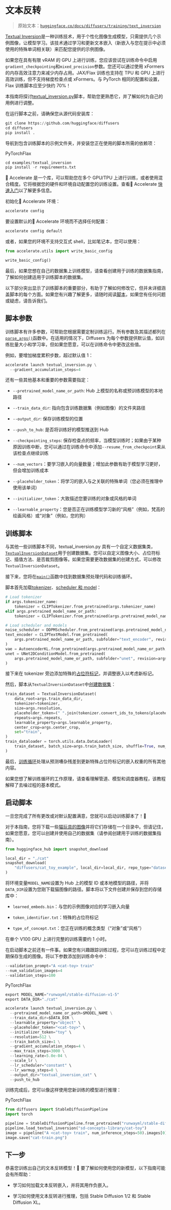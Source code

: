 # 文本反转

> 原始文本：[`huggingface.co/docs/diffusers/training/text_inversion`](https://huggingface.co/docs/diffusers/training/text_inversion)

[Textual Inversion](https://hf.co/papers/2208.01618)是一种训练技术，用于个性化图像生成模型，只需提供几个示例图像，让模型学习。该技术通过学习和更新文本嵌入（新嵌入与您在提示中必须使用的特殊单词相关联）来匹配您提供的示例图像。

如果您在具有有限 vRAM 的 GPU 上进行训练，您应该尝试在训练命令中启用`gradient_checkpointing`和`mixed_precision`参数。您还可以通过使用 xFormers 的内存高效注意力来减少内存占用。JAX/Flax 训练也支持在 TPU 和 GPU 上进行高效训练，但不支持梯度检查点或 xFormers。与 PyTorch 相同的配置和设置，Flax 训练脚本应至少快约 70%！

本指南将探讨[textual_inversion.py](https://github.com/huggingface/diffusers/blob/main/examples/textual_inversion/textual_inversion.py)脚本，帮助您更熟悉它，并了解如何为自己的用例进行调整。

在运行脚本之前，请确保您从源代码安装库：

```py
git clone https://github.com/huggingface/diffusers
cd diffusers
pip install .
```

导航到包含训练脚本的示例文件夹，并安装您正在使用的脚本所需的依赖项：

PyTorchFlax

```py
cd examples/textual_inversion
pip install -r requirements.txt
```

🤗 Accelerate 是一个库，可以帮助您在多个 GPU/TPU 上进行训练，或者使用混合精度。它将根据您的硬件和环境自动配置您的训练设置。查看🤗 Accelerate [快速入门](https://huggingface.co/docs/accelerate/quicktour)以了解更多信息。

初始化🤗 Accelerate 环境：

```py
accelerate config
```

要设置默认的🤗 Accelerate 环境而不选择任何配置：

```py
accelerate config default
```

或者，如果您的环境不支持交互式 shell，比如笔记本，您可以使用：

```py
from accelerate.utils import write_basic_config

write_basic_config()
```

最后，如果您想在自己的数据集上训练模型，请查看创建用于训练的数据集指南，了解如何创建适用于训练脚本的数据集。

以下部分突出显示了训练脚本的重要部分，有助于了解如何修改它，但并未详细涵盖脚本的每个方面。如果您有兴趣了解更多，请随时阅读[脚本](https://github.com/huggingface/diffusers/blob/main/examples/textual_inversion/textual_inversion.py)，如果您有任何问题或疑虑，请告诉我们。

## 脚本参数

训练脚本有许多参数，可帮助您根据需要定制训练运行。所有参数及其描述都列在[`parse_args()`](https://github.com/huggingface/diffusers/blob/839c2a5ece0af4e75530cb520d77bc7ed8acf474/examples/textual_inversion/textual_inversion.py#L176)函数中。在适用的情况下，Diffusers 为每个参数提供默认值，如训练批量大小和学习率，但如果您愿意，可以在训练命令中更改这些值。

例如，要增加梯度累积步数，超过默认值 1：

```py
accelerate launch textual_inversion.py \
  --gradient_accumulation_steps=4
```

还有一些其他基本和重要的参数需要指定：

+   `--pretrained_model_name_or_path`: Hub 上模型的名称或预训练模型的本地路径

+   `--train_data_dir`: 指向包含训练数据集（例如图像）的文件夹路径

+   `--output_dir`: 保存训练模型的位置

+   `--push_to_hub`: 是否将训练好的模型推送到 Hub

+   `--checkpointing_steps`: 保存检查点的频率，当模型训练时；如果由于某种原因训练中断，您可以通过在训练命令中添加`--resume_from_checkpoint`来从该检查点继续训练

+   `--num_vectors`：要学习嵌入的向量数量；增加此参数有助于模型学习更好，但会增加训练成本

+   `--placeholder_token`：将学习的嵌入与之关联的特殊单词（您必须在推理中使用该单词）

+   `--initializer_token`：大致描述您要训练的对象或风格的单词

+   `--learnable_property`：您是否正在训练模型学习新的“风格”（例如，梵高的绘画风格）或“对象”（例如，您的狗）

## 训练脚本

与其他一些训练脚本不同，textual_inversion.py 具有一个自定义数据集类，[`TextualInversionDataset`](https://github.com/huggingface/diffusers/blob/b81c69e489aad3a0ba73798c459a33990dc4379c/examples/textual_inversion/textual_inversion.py#L487)用于创建数据集。您可以自定义图像大小、占位符标记、插值方法、是否裁剪图像等。如果您需要更改数据集的创建方式，可以修改`TextualInversionDataset`。

接下来，您将在[`main()`](https://github.com/huggingface/diffusers/blob/839c2a5ece0af4e75530cb520d77bc7ed8acf474/examples/textual_inversion/textual_inversion.py#L573)函数中找到数据集预处理代码和训练循环。

脚本首先加载[tokenizer](https://github.com/huggingface/diffusers/blob/b81c69e489aad3a0ba73798c459a33990dc4379c/examples/textual_inversion/textual_inversion.py#L616)、[scheduler 和 model](https://github.com/huggingface/diffusers/blob/b81c69e489aad3a0ba73798c459a33990dc4379c/examples/textual_inversion/textual_inversion.py#L622)：

```py
# Load tokenizer
if args.tokenizer_name:
    tokenizer = CLIPTokenizer.from_pretrained(args.tokenizer_name)
elif args.pretrained_model_name_or_path:
    tokenizer = CLIPTokenizer.from_pretrained(args.pretrained_model_name_or_path, subfolder="tokenizer")

# Load scheduler and models
noise_scheduler = DDPMScheduler.from_pretrained(args.pretrained_model_name_or_path, subfolder="scheduler")
text_encoder = CLIPTextModel.from_pretrained(
    args.pretrained_model_name_or_path, subfolder="text_encoder", revision=args.revision
)
vae = AutoencoderKL.from_pretrained(args.pretrained_model_name_or_path, subfolder="vae", revision=args.revision)
unet = UNet2DConditionModel.from_pretrained(
    args.pretrained_model_name_or_path, subfolder="unet", revision=args.revision
)
```

接下来在 tokenizer 旁边添加特殊的[占位符标记](https://github.com/huggingface/diffusers/blob/b81c69e489aad3a0ba73798c459a33990dc4379c/examples/textual_inversion/textual_inversion.py#L632)，并调整嵌入以考虑新标记。

然后，脚本从`TextualInversionDataset`中[创建数据集](https://github.com/huggingface/diffusers/blob/b81c69e489aad3a0ba73798c459a33990dc4379c/examples/textual_inversion/textual_inversion.py#L716)：

```py
train_dataset = TextualInversionDataset(
    data_root=args.train_data_dir,
    tokenizer=tokenizer,
    size=args.resolution,
    placeholder_token=(" ".join(tokenizer.convert_ids_to_tokens(placeholder_token_ids))),
    repeats=args.repeats,
    learnable_property=args.learnable_property,
    center_crop=args.center_crop,
    set="train",
)
train_dataloader = torch.utils.data.DataLoader(
    train_dataset, batch_size=args.train_batch_size, shuffle=True, num_workers=args.dataloader_num_workers
)
```

最后，[训练循环](https://github.com/huggingface/diffusers/blob/b81c69e489aad3a0ba73798c459a33990dc4379c/examples/textual_inversion/textual_inversion.py#L784)处理从预测嘈杂残差到更新特殊占位符标记的嵌入权重的所有其他内容。

如果您想了解训练循环的工作原理，请查看理解管道、模型和调度器教程，该教程解释了去噪过程的基本模式。

## 启动脚本

一旦您完成了所有更改或对默认配置满意，您就可以启动训练脚本了！🚀

对于本指南，您将下载一些[猫玩具的图像](https://huggingface.co/datasets/diffusers/cat_toy_example)并将它们存储在一个目录中。但请记住，如果您愿意，您可以创建并使用自己的数据集（请参阅创建用于训练的数据集指南）。

```py
from huggingface_hub import snapshot_download

local_dir = "./cat"
snapshot_download(
    "diffusers/cat_toy_example", local_dir=local_dir, repo_type="dataset", ignore_patterns=".gitattributes"
)
```

将环境变量`MODEL_NAME`设置为 Hub 上的模型 ID 或本地模型的路径，并将`DATA_DIR`设置为您刚下载猫图像的路径。脚本将以下文件创建并保存到您的存储库中：

+   `learned_embeds.bin`：与您的示例图像对应的学习嵌入向量

+   `token_identifier.txt`：特殊的占位符标记

+   `type_of_concept.txt`：您正在训练的概念类型（“对象”或“风格”）

在单个 V100 GPU 上进行完整的训练需要约 1 小时。

在启动脚本之前还有一件事。如果您有兴趣跟踪训练过程，您可以在训练过程中定期保存生成的图像。将以下参数添加到训练命令中：

```py
--validation_prompt="A <cat-toy> train"
--num_validation_images=4
--validation_steps=100
```

PyTorchFlax

```py
export MODEL_NAME="runwayml/stable-diffusion-v1-5"
export DATA_DIR="./cat"

accelerate launch textual_inversion.py \
  --pretrained_model_name_or_path=$MODEL_NAME \
  --train_data_dir=$DATA_DIR \
  --learnable_property="object" \
  --placeholder_token="<cat-toy>" \
  --initializer_token="toy" \
  --resolution=512 \
  --train_batch_size=1 \
  --gradient_accumulation_steps=4 \
  --max_train_steps=3000 \
  --learning_rate=5.0e-04 \
  --scale_lr \
  --lr_scheduler="constant" \
  --lr_warmup_steps=0 \
  --output_dir="textual_inversion_cat" \
  --push_to_hub
```

训练完成后，您可以像这样使用您新训练的模型进行推理：

PyTorchFlax

```py
from diffusers import StableDiffusionPipeline
import torch

pipeline = StableDiffusionPipeline.from_pretrained("runwayml/stable-diffusion-v1-5", torch_dtype=torch.float16).to("cuda")
pipeline.load_textual_inversion("sd-concepts-library/cat-toy")
image = pipeline("A <cat-toy> train", num_inference_steps=50).images[0]
image.save("cat-train.png")
```

## 下一步

恭喜您训练出自己的文本反转模型！🎉 要了解如何使用您的新模型，以下指南可能会有所帮助：

+   学习如何加载文本反转嵌入，并将其用作负嵌入。

+   学习如何使用文本反转进行推理，包括 Stable Diffusion 1/2 和 Stable Diffusion XL。
